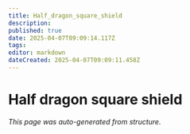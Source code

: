```yaml
---
title: Half_dragon_square_shield
description: 
published: true
date: 2025-04-07T09:09:14.117Z
tags: 
editor: markdown
dateCreated: 2025-04-07T09:09:11.458Z
---
```


# Half dragon square shield

*This page was auto-generated from structure.*